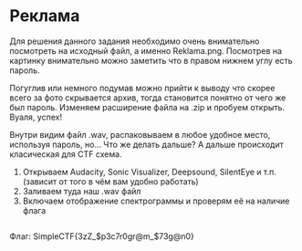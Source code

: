 # Реклама

Для решения данного задания необходимо очень внимательно посмотреть на исходный файл, а именно Reklama.png.
Посмотрев на картинку внимательно можно заметить что в правом нижнем углу есть пароль.
<image src="/Stegano/Реклама/images/1.png" alt="">

Погуглив или немного подумав можно прийти к выводу что скорее всего за фото скрывается архив, тогда становится понятно от чего же был пароль.
Изменяем расширение файла на .zip и пробуем открыть. Вуаля, успех!
<image src="/Stegano/Реклама/images/2.png" alt="">

Внутри видим файл .wav, распаковываем в любое удобное место, используя пароль, но... Что же делать дальше?
А дальше происходит класическая для CTF схема.
1. Открываем Audacity, Sonic Visualizer, Deepsound, SilentEye и т.п. (зависит от того в чём вам удобно работать)
2. Заливаем туда наш .wav файл
3. Включаем отображение спектрограммы и проверям её на наличие флага
<image src="/Stegano/Реклама/images/3.png" alt="">

Флаг: SimpleCTF{3zZ_$p3c7r0gr@m_$73g@n0}
